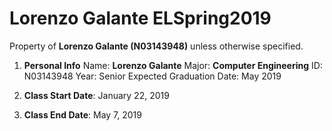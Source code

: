 # Lorenzo Galante ELSpring2019

Property of **Lorenzo Galante (N03143948)** unless otherwise specified.

1. **Personal Info**
	Name: **Lorenzo Galante**
	Major: **Computer Engineering**
	ID: N03143948
	Year: Senior
	Expected Graduation Date: May 2019
	
2. **Class Start Date**: January 22, 2019
3. **Class End Date**: May 7, 2019
	
